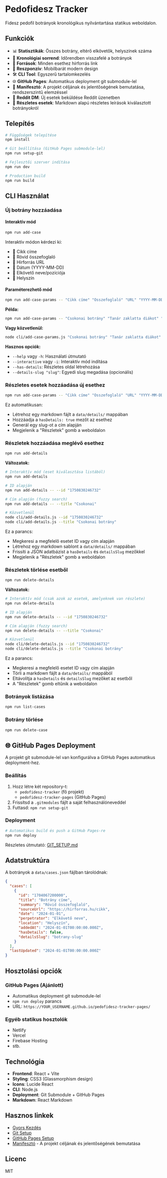 # Pedofidesz Tracker

Fidesz pedofil botrányok kronológikus nyilvántartása statikus weboldalon.

## Funkciók

- 📊 **Statisztikák**: Összes botrány, eltérő elkövetők, helyszínek száma
- 📅 **Kronológiai sorrend**: Időrendben visszafelé a botrányok
- 🔗 **Források**: Minden esethez hírforrás link
- 📱 **Reszponzív**: Mobilbarát modern design
- 🛠️ **CLI Tool**: Egyszerű tartalomkezelés
- 🌐 **GitHub Pages**: Automatikus deployment git submodule-lel
- 📜 **Manifesztó**: A projekt céljának és jelentőségének bemutatása, rendszerszintű elemzéssel
- 📨 **Reddit DM**: Új esetek beküldése Reddit üzenetben
- 📄 **Részletes esetek**: Markdown alapú részletes leírások kiválasztott botrányokról

## Telepítés

```bash
# Függőségek telepítése
npm install

# Git beállítása (GitHub Pages submodule-lel)
npm run setup-git

# Fejlesztői szerver indítása
npm run dev

# Production build
npm run build
```

## CLI Használat

### Új botrány hozzáadása

#### Interaktív mód
```bash
npm run add-case
```

Interaktív módon kérdezi ki:
- 📰 Cikk címe
- 📝 Rövid összefoglaló  
- 🔗 Hírforrás URL
- 📅 Dátum (YYYY-MM-DD)
- 👤 Elkövető neve/pozíciója
- 📍 Helyszín

#### Paraméterezhető mód
```bash
npm run add-case-params -- "Cikk címe" "Összefoglaló" "URL" "YYYY-MM-DD" "Elkövető" "Helyszín"
```

**Példa:**
```bash
npm run add-case-params -- "Csokonai botrány" "Tanár zaklatta diákot" "https://example.com" "2025-01-18" "J. Dániel" "Debrecen"
```

**Vagy közvetlenül:**
```bash
node cli/add-case-params.js "Csokonai botrány" "Tanár zaklatta diákot" "https://example.com" "2025-01-18" "J. Dániel" "Debrecen"
```

**Hasznos opciók:**
- `--help` vagy `-h`: Használati útmutató
- `--interactive` vagy `-i`: Interaktív mód indítása
- `--has-details`: Részletes oldal létrehozása
- `--details-slug "slug"`: Egyedi slug megadása (opcionális)

### Részletes esetek hozzáadása új esethez
```bash
npm run add-case-params -- "Cikk címe" "Összefoglaló" "URL" "YYYY-MM-DD" "Elkövető" "Helyszín" --has-details
```

Ez automatikusan:
- Létrehoz egy markdown fájlt a `data/details/` mappában
- Hozzáadja a `hasDetails: true` mezőt az esethez
- Generál egy slug-ot a cím alapján
- Megjelenik a "Részletek" gomb a weboldalon

### Részletek hozzáadása meglévő esethez
```bash
npm run add-details
```

**Változatok:**
```bash
# Interaktív mód (eset kiválasztása listából)
npm run add-details

# ID alapján
npm run add-details -- --id "1750830246732"

# Cím alapján (fuzzy search)
npm run add-details -- --title "Csokonai"

# Közvetlenül
node cli/add-details.js --id "1750830246732"
node cli/add-details.js --title "Csokonai botrány"
```

Ez a parancs:
- Megkeresi a megfelelő esetet ID vagy cím alapján
- Létrehoz egy markdown sablont a `data/details/` mappában
- Frissíti a JSON adatbázist a `hasDetails` és `detailsSlug` mezőkkel
- Megjelenik a "Részletek" gomb a weboldalon

### Részletek törlése esetből
```bash
npm run delete-details
```

**Változatok:**
```bash
# Interaktív mód (csak azok az esetek, amelyeknek van részlete)
npm run delete-details

# ID alapján
npm run delete-details -- --id "1750830246732"

# Cím alapján (fuzzy search)
npm run delete-details -- --title "Csokonai"

# Közvetlenül
node cli/delete-details.js --id "1750830246732"
node cli/delete-details.js --title "Csokonai botrány"
```

Ez a parancs:
- Megkeresi a megfelelő esetet ID vagy cím alapján
- Törli a markdown fájlt a `data/details/` mappából
- Eltávolítja a `hasDetails` és `detailsSlug` mezőket az esetből
- A "Részletek" gomb eltűnik a weboldalon

### Botrányok listázása
```bash
npm run list-cases
```

### Botrány törlése
```bash
npm run delete-case
```

## 🌐 GitHub Pages Deployment

A projekt git submodule-lel van konfigurálva a GitHub Pages automatikus deployment-hez.

### Beállítás
1. Hozz létre két repository-t:
   - `pedofidesz-tracker` (fő projekt)
   - `pedofidesz-tracker-pages` (GitHub Pages)
2. Frissítsd a `.gitmodules` fájlt a saját felhasználóneveddel
3. Futtasd: `npm run setup-git`

### Deployment
```bash
# Automatikus build és push a GitHub Pages-re
npm run deploy
```

Részletes útmutató: [GIT_SETUP.md](GIT_SETUP.md)

## Adatstruktúra

A botrányok a `data/cases.json` fájlban tárolódnak:

```json
{
  "cases": [
    {
      "id": "1704067200000",
      "title": "Botrány címe",
      "summary": "Rövid összefoglaló",
      "sourceUrl": "https://hirforras.hu/cikk",
      "date": "2024-01-01",
      "perpetrator": "Elkövető neve",
      "location": "Helyszín",
      "addedAt": "2024-01-01T00:00:00.000Z",
      "hasDetails": false,
      "detailsSlug": "botrany-slug"
    }
  ],
  "lastUpdated": "2024-01-01T00:00:00.000Z"
}
```

## Hosztolási opciók

### GitHub Pages (Ajánlott)
- Automatikus deployment git submodule-lel
- `npm run deploy` parancs
- URL: `https://YOUR_USERNAME.github.io/pedofidesz-tracker-pages/`

### Egyéb statikus hosztolók
- Netlify
- Vercel
- Firebase Hosting
- stb.

## Technológia

- **Frontend**: React + Vite
- **Styling**: CSS3 (Glassmorphism design)
- **Icons**: Lucide React
- **CLI**: Node.js
- **Deployment**: Git Submodule + GitHub Pages
- **Markdown**: React Markdown

## Hasznos linkek

- [Gyors Kezdés](QUICKSTART.md)
- [Git Setup](GIT_SETUP.md)
- [GitHub Pages Setup](GITHUB_PAGES_SETUP.md)
- [Manifesztó](MANIFESTO.md) - A projekt céljának és jelentőségének bemutatása

## Licenc

MIT